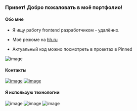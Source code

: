 ### Привет! Добро пожаловать в моё портфолио!

#### Обо мне

- Я ищу работу frontend разработчиком - удалённо.

- Моё резюме на [hh.ru](https://tambov.hh.ru/resume/d3fd216eff0dc012310039ed1f6c344d694f61)

- Актуальный код можно посмотреть в проектах в Pinned

![image](https://www.codewars.com/users/webchillgames/badges/large)


#### Контакты

[![image](https://img.shields.io/badge/Telegram-2CA5E0?style=for-the-badge&logo=telegram&logoColor=white)](https://t.me/annawebdev)
[![image](https://img.shields.io/badge/Gmail-D14836?style=for-the-badge&logo=gmail&logoColor=white)](mailto:ann.frontend.job@gmail.com)

#### Я использую технологии

![image](https://img.shields.io/badge/Vue%20js-35495E?style=for-the-badge&logo=vuedotjs&logoColor=4FC08D)
![image](https://img.shields.io/badge/TypeScript-007ACC?style=for-the-badge&logo=typescript&logoColor=white)
![image](https://img.shields.io/badge/JavaScript-323330?style=for-the-badge&logo=javascript&logoColor=F7DF1E)





